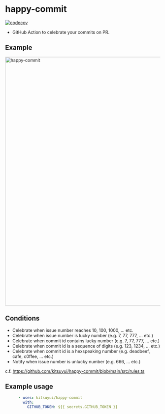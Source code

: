 # happy-commit

[![codecov](https://codecov.io/gh/kitsuyui/happy-commit/branch/main/graph/badge.svg?token=FM7RYWGV0P)](https://codecov.io/gh/kitsuyui/happy-commit)

- GitHub Action to celebrate your commits on PR.

## Example

<img width="809" alt="happy-commit" src="https://user-images.githubusercontent.com/2596972/209441390-83e0665e-3c65-4cb5-8c2e-b815448b0e2e.png">

## Conditions

- Celebrate when issue number reaches 10, 100, 1000, ... etc.
- Celebrate when issue number is lucky number (e.g. 7, 77, 777, ... etc.)
- Celebrate when commit id contains lucky number (e.g. 7, 77, 777, ... etc.)
- Celebrate when commit id is a sequence of digits (e.g. 123, 1234, ... etc.)
- Celebrate when commit id is a hexspeaking number (e.g. deadbeef, cafe, c0ffee, ... etc.)
- Notify when issue number is unlucky number (e.g. 666, ... etc.)

c.f. https://github.com/kitsuyui/happy-commit/blob/main/src/rules.ts

## Example usage

```yaml
      - uses: kitsuyui/happy-commit
        with:
          GITHUB_TOKEN: ${{ secrets.GITHUB_TOKEN }}
```
